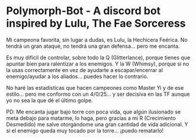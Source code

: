 # Polymorph-Bot - A discord bot inspired by Lulu, The Fae Sorceress

Mi campeona favorita, sin lugar a dudas, es Lulu, la Hechicera Feérica.
No tendrá un gran ataque, no tendrá una gran defensa... pero me encanta.

Es muy difícil de controlar, sobre todo la Q (Glitterlance), porque tienes que apuntar bien para ralentizar a los enemigos. Y la W (Whimsy), porque si no la usas correctamente en vez de ayudarte a escapar/encerrar al enemigo/ayudar a los aliados... puedes hacer lo contrario.

No haré las estadísticas que hacen campeones como Master Yi y de ese estilo... pero me conformo con un 4/0/25... y ser decisiva en las TF aunque yo no sea la que dé el último golpe.

PD: Me encanta jugar bajo torre con poca vida, que algún ilusionado se meta debajo para matarme, lo haga, pero gracias a mi R (Crecimiento Desmedido) me salve otorgándome una gran cantidad de vida adicional. Y si el enemigo queda muy tocado por la torre... ¡puedo rematarlo!
